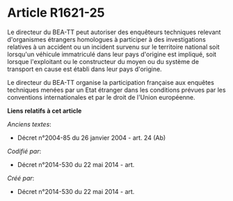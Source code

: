 # Article R1621-25

Le directeur du BEA-TT peut autoriser des enquêteurs techniques relevant d'organismes étrangers homologues à participer à des
investigations relatives à un accident ou un incident survenu sur le territoire national soit lorsqu'un véhicule immatriculé
dans leur pays d'origine est impliqué, soit lorsque l'exploitant ou le constructeur du moyen ou du système de transport en
cause est établi dans leur pays d'origine.

Le directeur du BEA-TT organise la participation française aux enquêtes techniques menées par un Etat étranger dans les
conditions prévues par les conventions internationales et par le droit de l'Union européenne.

**Liens relatifs à cet article**

_Anciens textes_:

  - Décret n°2004-85 du 26 janvier 2004 - art. 24 (Ab)

_Codifié par_:

  - Décret n°2014-530 du 22 mai 2014 - art.

_Créé par_:

  - Décret n°2014-530 du 22 mai 2014 - art.

